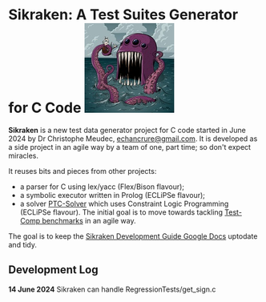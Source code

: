 
# Sikraken: A Test Suites Generator for C Code ![A Kraken](/Documentation/kraken_attackin__by_captainnutmeg_ddp8r4y-pre-small.jpg)

**Sikraken** is a new test data generator project for C code started in June 2024 by Dr Christophe Meudec, echancrure@gmail.com.
It is developed as a side project in an agile way by a team of one, part time; so don't expect miracles.

It reuses bits and pieces from other projects:
  - a parser for C using lex/yacc (Flex/Bison flavour);
  - a symbolic executor written in Prolog (ECLiPSe flavour);
  - a solver [PTC-Solver](https://github.com/echancrure/PTC-Solver) which uses Constraint Logic Programming (ECLiPSe flavour).
The initial goal is to move towards tackling [Test-Comp benchmarks](https://test-comp.sosy-lab.org/) in an agile way.

The goal is to keep the [Sikraken Development Guide Google Docs](https://docs.google.com/document/d/1uDLnlrFGWUNYyzsotZAZ_jFVrRSPEoixVMgw1UZZ0ug/edit?usp=sharing) uptodate and tidy. 

## Development Log
**14 June 2024** Sikraken can handle RegressionTests/get_sign.c
